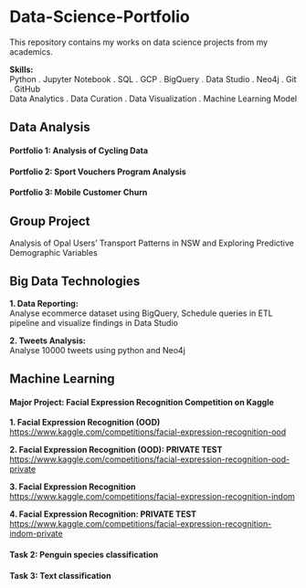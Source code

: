 # Data-Science-Portfolio

This repository contains my works on data science projects from my academics.   

**Skills:**  
Python . Jupyter Notebook . SQL . GCP . BigQuery . Data Studio . Neo4j  . Git . GitHub  
Data Analytics . Data Curation . Data Visualization . Machine Learning Model  


## Data Analysis
#### Portfolio 1: Analysis of Cycling Data  
#### Portfolio 2: Sport Vouchers Program Analysis  
#### Portfolio 3: Mobile Customer Churn  

## Group Project
Analysis of Opal Users’ Transport Patterns in NSW and Exploring Predictive Demographic Variables


## Big Data Technologies
**1. Data Reporting:**   
Analyse ecommerce dataset using BigQuery, Schedule queries in ETL pipeline and visualize findings in Data Studio  

**2. Tweets Analysis:**   
Analyse 10000 tweets using python and Neo4j


## Machine Learning
#### Major Project: Facial Expression Recognition Competition on Kaggle 

  **1. Facial Expression Recognition (OOD)**  
  https://www.kaggle.com/competitions/facial-expression-recognition-ood  

  **2. Facial Expression Recognition (OOD): PRIVATE TEST**  
  https://www.kaggle.com/competitions/facial-expression-recognition-ood-private  

  **3. Facial Expression Recognition**  
  https://www.kaggle.com/competitions/facial-expression-recognition-indom  

  **4. Facial Expression Recognition: PRIVATE TEST**  
  https://www.kaggle.com/competitions/facial-expression-recognition-indom-private  

#### Task 2: Penguin species classification  
#### Task 3: Text classification

